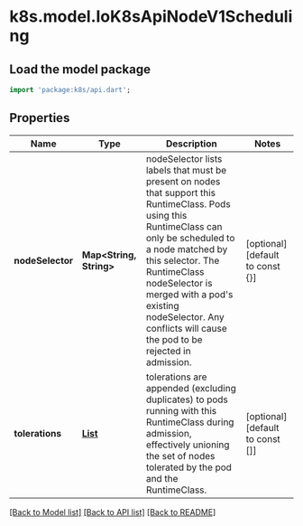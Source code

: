 # k8s.model.IoK8sApiNodeV1Scheduling

## Load the model package
```dart
import 'package:k8s/api.dart';
```

## Properties
Name | Type | Description | Notes
------------ | ------------- | ------------- | -------------
**nodeSelector** | **Map<String, String>** | nodeSelector lists labels that must be present on nodes that support this RuntimeClass. Pods using this RuntimeClass can only be scheduled to a node matched by this selector. The RuntimeClass nodeSelector is merged with a pod's existing nodeSelector. Any conflicts will cause the pod to be rejected in admission. | [optional] [default to const {}]
**tolerations** | [**List<IoK8sApiCoreV1Toleration>**](IoK8sApiCoreV1Toleration.md) | tolerations are appended (excluding duplicates) to pods running with this RuntimeClass during admission, effectively unioning the set of nodes tolerated by the pod and the RuntimeClass. | [optional] [default to const []]

[[Back to Model list]](../README.md#documentation-for-models) [[Back to API list]](../README.md#documentation-for-api-endpoints) [[Back to README]](../README.md)


